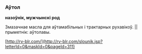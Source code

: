 ### Аўтол
**назоўнік, мужчынскі род**

Змазачнае масла для аўтамабільных і трактарных рухавікоў. || прыметнік: аўтолавы.

<a rel="author">[http://rv-blr.com/](http://rv-blr.com/slounik.jsp?letterId=0&maskId=0&pageId=311)</a>
